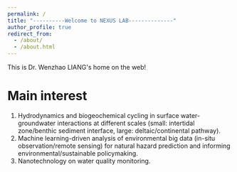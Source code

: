 ```yaml
---
permalink: /
title: "----------Welcome to NEXUS LAB--------------"
author_profile: true
redirect_from: 
  - /about/
  - /about.html
---
```



This is Dr. Wenzhao LIANG's home on the web!

Main interest
======
1) Hydrodynamics and biogeochemical cycling in surface water-groundwater interactions at different scales (small: intertidal zone/benthic sediment interface, large: deltaic/continental pathway).
2) Machine learning-driven analysis of environmental big data (in-situ observation/remote sensing) for natural hazard prediction and informing environmental/sustainable policymaking.
3) Nanotechnology on water quality monitoring.
